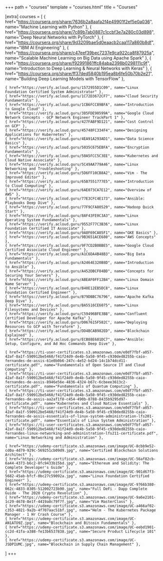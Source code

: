+++
path = "courses"
template = "courses.html"
title = "Courses"

[extra]
courses = [
    { href="https://coursera.org/share/7636b2a8aafa2f4e49901f2ef5e0a036", name="Machine Learning with Python" },
    { href="https://coursera.org/share/7c89b7ab0887c1ccbf3e7a280c03d898", name="Deep Neural Networks with PyTorch" },
    { href="https://coursera.org/share/9d3209bae5d0eaacb2caa117a860b8df", name="IBM AI Engineering" },
    { href="https://coursera.org/share/c47eef39bec7237e9ca922ca8f87925a", name="Scalable Machine Learning on Big Data using Apache Spark" },
    { href="https://coursera.org/share/f92991861ffc84aba2398b0298111c9f", name="Introduction to Deep Learning & Neural Networks with Keras" },
    { href="https://coursera.org/share/ff37ded5840b195ea8b6fe50b70b2e21", name="Building Deep Learning Models with TensorFlow" },

    { href="https://verify.acloud.guru/1572955D1C09", name="Linux Foundation Certified System Administrator" },
    { href="https://verify.acloud.guru/1C72D3672CF7", name="Cloud Security Fundamentals" },
    { href="https://verify.acloud.guru/1CB6FCC89BFA", name="Introduction to Google Cloud" },
    { href="https://verify.acloud.guru/385FDE90599A", name="Google Cloud Network Concepts - GCP Network Engineer TrackPart 1" },
    { href="https://verify.acloud.guru/427FABF9D121", name="Cost Control on GCP" },
    { href="https://verify.acloud.guru/45748FC334F4", name="Designing Applications for Kubernetes" },
    { href="https://verify.acloud.guru/4EA91A293AD1", name="Data Science Basics" },
    { href="https://verify.acloud.guru/5035C675EBFA", name="Encryption Fundamentals" },
    { href="https://verify.acloud.guru/50A5FCC5C3EE", name="Kubernetes and Cloud Native Associate" },
    { href="https://verify.acloud.guru/5C49AA779A46", name="Linux Networking and Troubleshooting" },
    { href="https://verify.acloud.guru/5D6FF10CB8A2", name="Vim - The Improved Editor" },
    { href="https://verify.acloud.guru/65B7551777E5", name="Introduction to Cloud Computing" },
    { href="https://verify.acloud.guru/6AE073CA7E12", name="Overview of AWS" },
    { href="https://verify.acloud.guru/77E3CFC4E173", name="Ansible: Playbooks Deep Dive" },
    { href="https://verify.acloud.guru/77F9CFA80529", name="Hadoop Quick Start" },
    { href="https://verify.acloud.guru/8AF43FE0C3A3", name="Linux Operating System Fundamentals" },
    { href="https://verify.acloud.guru/9552F77C3B36", name="Linux Foundation Certified IT Associate" },
    { href="https://verify.acloud.guru/9A8F69CA05F1", name="GKE Basics" },
    { href="https://verify.acloud.guru/9B3651ACE680", name="AWS Concepts" },
    { href="https://verify.acloud.guru/9F7CD2B0BBE5", name="Google Cloud Certified Associate Cloud Engineer" },
    { href="https://verify.acloud.guru/A1C6DA4B48B3", name="Big Data Fundamentals" },
    { href="https://verify.acloud.guru/A2464E320B8D", name="Introduction to Ansible" },
    { href="https://verify.acloud.guru/A452DBCF84BD", name="Concepts for Securing Your Servers" },
    { href="https://verify.acloud.guru/ABEAF0FF12B4", name="Linux Domain Name Server" },
    { href="https://verify.acloud.guru/B40E12EB5DC8", name="Linux Foundation Certified Engineer" },
    { href="https://verify.acloud.guru/B79DBBC76796", name="Apache Kafka Deep Dive" },
    { href="https://verify.acloud.guru/BA5516CE6075", name="Linux Filesystems and Devices" },
    { href="https://verify.acloud.guru/C59496BFE3B8", name="Confluent Certified Developer for Apache Kafka" },
    { href="https://verify.acloud.guru/D067615F582C", name="Deploying Resources to GCP with Terraform" },
    { href="https://verify.acloud.guru/DD4BCAB982ED", name="Blockchain Explained" },
    { href="https://verify.acloud.guru/ECB88E601DC7", name="Ansible: Setup, Configure, and Ad Hoc Commands Deep Dive" },

    { href="https://ti-user-certificates.s3.amazonaws.com/e0df7fbf-a057-42af-8a1f-590912be5460/f41f24d9-de4b-5a50-9f45-c930ded8255b-caio-fernandes-de-assis-61e0b0b6-247c-4e52-bd24-14c1b74dcd11-certificate.pdf", name="Fundamentals of Open Source IT and Cloud Computing" },
    { href="https://ti-user-certificates.s3.amazonaws.com/e0df7fbf-a057-42af-8a1f-590912be5460/f41f24d9-de4b-5a50-9f45-c930ded8255b-caio-fernandes-de-assis-8946e56e-4836-4324-b67c-6cbeee3613c2-certificate.pdf", name="Fundamentals of Quantum Computing" },
    { href="https://ti-user-certificates.s3.amazonaws.com/e0df7fbf-a057-42af-8a1f-590912be5460/f41f24d9-de4b-5a50-9f45-c930ded8255b-caio-fernandes-de-assis-aa2af1f8-c454-490b-8788-8435b9295d97-certificate.pdf", name="Kubernetes and Cloud Native Essentials" },
    { href="https://ti-user-certificates.s3.amazonaws.com/e0df7fbf-a057-42af-8a1f-590912be5460/f41f24d9-de4b-5a50-9f45-c930ded8255b-caio-fernandes-de-assis-essentials-of-linux-system-administration-lfs201-certificate.pdf", name="Essentials of Linux System Administration" },
    { href="https://ti-user-certificates.s3.amazonaws.com/e0df7fbf-a057-42af-8a1f-590912be5460/f41f24d9-de4b-5a50-9f45-c930ded8255b-caio-fernandes-linux-networking-and-administration-lfs211-certificate.pdf", name="Linux Networking and Administration" },
    
    { href="https://udemy-certificate.s3.amazonaws.com/image/UC-8cbb9e52-cd0a-4d79-929c-569251cb09d9.jpg", name="Certified Blockchain Solutions Architect" },
    { href="https://udemy-certificate.s3.amazonaws.com/image/UC-56af82cb-6a44-4373-b6c2-8fc9433b15bd.jpg", name="Ethereum and Solidity: The Complete Developer's Guide" },
    { href="https://udemy-certificate.s3.amazonaws.com/image/UC-901d67f3-5682-45ab-bfcf-0bc27c59092a.jpg", name="Linux Foundation Certified Engineer" },
    { href="https://udemy-certificate.s3.amazonaws.com/image/UC-9766b380-062c-4833-8305-512002723b90.jpg", name="Full DeFi - Dapp Complete Guide - The 2020 Crypto Revolution" },
    { href="https://udemy-certificate.s3.amazonaws.com/image/UC-9a6e2101-1c29-4678-8e1f-4419a8c79f7f.jpg", name="Vim MasterClass" },
    { href="https://udemy-certificate.s3.amazonaws.com/image/UC-a466af02-c353-4021-9a2b-4f707aac51bf.jpg", name="Helm - The Kubernetes Package Manager - 1 Hr Crash Course" },
    { href="https://udemy-certificate.s3.amazonaws.com/image/UC-AN1ATO9Z.jpg", name="Blockchain and Bitcoin Fundamentals" },
    { href="https://udemy-certificate.s3.amazonaws.com/image/UC-eebd1901-cc2d-41fa-a388-fe13b6537838.jpg", name="Secure Product Lifecycle 101" },
    { href="https://udemy-certificate.s3.amazonaws.com/image/UC-JSDPIUMC.jpg", name="Blockchain in Supply Chain Management" },
]
+++
